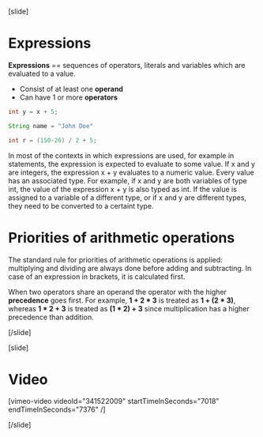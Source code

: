 [slide]
# Expressions
**Expressions** == sequences of operators, literals and variables which are evaluated to a value.

* Consist of at least one **operand**
* Can have 1 or more **operators**
```java
int y = x + 5;
```
```java
String name = "John Doe"
```
```java
int r = (150-20) / 2 + 5;
```
In most of the contexts in which expressions are used, for example in statements, the 
expression is expected to evaluate to some value. If x and y are integers, the expression 
x + y evaluates to a numeric value. Every value has an associated type. For example, if x 
and y are both variables of type int, the value of the expression x + y is also typed as int.
If the value is assigned to a variable of a different type, or if x and y are different types, 
they need to be converted to a certaint type.

# Priorities of arithmetic operations
The standard rule for priorities of arithmetic operations is applied: multiplying and dividing are always done before adding and subtracting. In case of an expression in brackets, it is calculated first.

 When two operators share an operand the operator with the higher **precedence** goes first. For example, **1 + 2 * 3** is treated as **1 + (2 * 3)**, 
 whereas **1 * 2 + 3** is treated as **(1 * 2) + 3** since multiplication has a higher precedence than addition.

[/slide]

[slide]
# Video

[vimeo-video videoId="341522009" startTimeInSeconds="7018" endTimeInSeconds="7376" /]

[/slide]